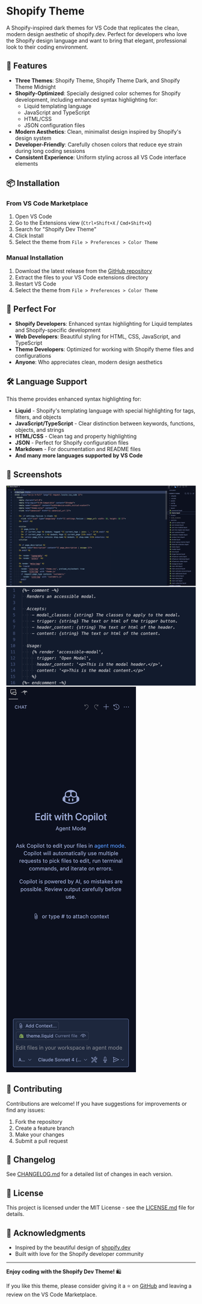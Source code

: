 # Shopify Theme

A Shopify-inspired dark themes for VS Code that replicates the clean, modern design aesthetic of shopify.dev. Perfect for developers who love the Shopify design language and want to bring that elegant, professional look to their coding environment.

## 🎨 Features

- **Three Themes**: Shopify Theme, Shopify Theme Dark, and Shopify Theme Midnight
- **Shopify-Optimized**: Specially designed color schemes for Shopify development, including enhanced syntax highlighting for:
  - Liquid templating language
  - JavaScript and TypeScript
  - HTML/CSS
  - JSON configuration files
- **Modern Aesthetics**: Clean, minimalist design inspired by Shopify's design system
- **Developer-Friendly**: Carefully chosen colors that reduce eye strain during long coding sessions
- **Consistent Experience**: Uniform styling across all VS Code interface elements

## 📦 Installation

### From VS Code Marketplace

1. Open VS Code
2. Go to the Extensions view (`Ctrl+Shift+X` / `Cmd+Shift+X`)
3. Search for "Shopify Dev Theme"
4. Click Install
5. Select the theme from `File > Preferences > Color Theme`

### Manual Installation

1. Download the latest release from the [GitHub repository](https://github.com/ecmasx/shopify-dev-theme)
2. Extract the files to your VS Code extensions directory
3. Restart VS Code
4. Select the theme from `File > Preferences > Color Theme`

## 🎯 Perfect For

- **Shopify Developers**: Enhanced syntax highlighting for Liquid templates and Shopify-specific development
- **Web Developers**: Beautiful styling for HTML, CSS, JavaScript, and TypeScript
- **Theme Developers**: Optimized for working with Shopify theme files and configurations
- **Anyone**: Who appreciates clean, modern design aesthetics

## 🛠️ Language Support

This theme provides enhanced syntax highlighting for:

- **Liquid** - Shopify's templating language with special highlighting for tags, filters, and objects
- **JavaScript/TypeScript** - Clear distinction between keywords, functions, objects, and strings
- **HTML/CSS** - Clean tag and property highlighting
- **JSON** - Perfect for Shopify configuration files
- **Markdown** - For documentation and README files
- **And many more languages supported by VS Code**

## 📸 Screenshots

![Shopify Theme Dark](./images/theme.png)
![Comments and documentation](./images/comment.png)
![Copilot Chat](./images/chat.png)

## 🤝 Contributing

Contributions are welcome! If you have suggestions for improvements or find any issues:

1. Fork the repository
2. Create a feature branch
3. Make your changes
4. Submit a pull request

## 📝 Changelog

See [CHANGELOG.md](CHANGELOG.md) for a detailed list of changes in each version.

## 📄 License

This project is licensed under the MIT License - see the [LICENSE.md](LICENSE.md) file for details.

## 💫 Acknowledgments

- Inspired by the beautiful design of [shopify.dev](https://shopify.dev/docs/api/liquid)
- Built with love for the Shopify developer community

---

**Enjoy coding with the Shopify Dev Theme!** 🛍️

If you like this theme, please consider giving it a ⭐ on [GitHub](https://github.com/ecmasx/shopify-dev-theme) and leaving a review on the VS Code Marketplace.
